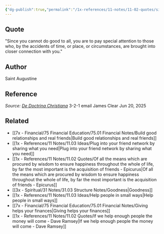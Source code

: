 ```yaml
---
{"dg-publish":true,"permalink":"/1x-references/11-notes/11-02-quotes/since-you-cannot-do-good-to-all-you-are-to-pay-special-attention-to-those-who-by-the-accidents-of-time-or-place-or-circumstances-are-brought-into-closer-connection-with-you-saint-augustine/","title":"Since you cannot do good to all, you are to pay special attention to those who, by the accidents of time, or place, or circumstances, are brought into closer connection with you - Saint Augustine","created":"2025-06-21T08:33:14.729+03:00","updated":"2025-06-21T09:05:18.212+03:00"}
---
```



## Quote
"Since you cannot do good to all, you are to pay special attention to those who, by the accidents of time, or place, or circumstances, are brought into closer connection with you."

## Author
Saint Augustine

## Reference
_Source:_ [_De Doctrina Christiana_](https://click.convertkit-mail4.com/92u5ed2nnwanh62ggwnfzzaz5l2333fwhq3/dpheh0hew6eqkgfm/aHR0cHM6Ly9hbXpuLnRvLzRrWU1aNlk=)
3-2-1 email James Clear Jun 20, 2025

## Related
- [[7x - Financial/75 Financial Education/75.01 Financial Notes/Build good relationships and real friends\|Build good relationships and real friends]]
- [[1x - References/11 Notes/11.03 Ideas/Plug into your friend network by sharing what you need\|Plug into your friend network by sharing what you need]]
- [[1x - References/11 Notes/11.02 Quotes/Of all the means which are procured by wisdom to ensure happiness throughout the whole of life, by far the most important is the acquisition of friends - Epicurus\|Of all the means which are procured by wisdom to ensure happiness throughout the whole of life, by far the most important is the acquisition of friends - Epicurus]]
- [[3x - Spiritual/31 Notes/31.03 Structure Notes/Goodness\|Goodness]]
- [[1x - References/11 Notes/11.03 Ideas/Help people in small ways\|Help people in small ways]]
- [[7x - Financial/75 Financial Education/75.01 Financial Notes/Giving helps your finances\|Giving helps your finances]]
- [[1x - References/11 Notes/11.02 Quotes/If we help enough people the money will come - Dave Ramsey\|If we help enough people the money will come - Dave Ramsey]]